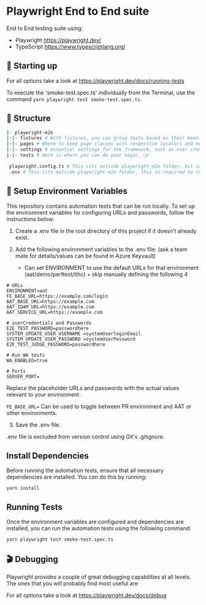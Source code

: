 # Playwright End to End suite

End to End testing suite using:

- Playwright https://playwright.dev/
- TypeScript https://www.typescriptlang.org/

## 🤖 Starting up

For all options take a look at https://playwright.dev/docs/running-tests

To execute the 'smoke-test.spec.ts' individually from the Terminal, use the command `yarn playwright test smoke-test.spec.ts`.

## 📁 Structure

```sh
|- playwright-e2e
|-|- fixtures # With fixtures, you can group tests based on their meaning, instead of their common setup.
|-|- pages # Where to keep page classes with respective locators and methods. We utilise POM (Page Object Modeling).
|-|- settings # essential settings for the framework, such as user credentials and URLs.
|-|- tests # Here is where you can do your magic. 🧙‍♂️

 playwright.config.ts # This sits outside playwright-e2e folder, but is the config file for playwright only tests.
 .env # This sits outside playwright-e2e folder, this is required to run your tests locally. See Setup Environment Variables below.
```

## 🔐 Setup Environment Variables

This repository contains automation tests that can be run locally. To set up the environment variables for configuring URLs and passwords, follow the instructions below:

1. Create a .env file in the root directory of this project if it doesn't already exist.

2. Add the following environment variables to the .env file: (ask a team mate for details/values can be found in Azure Keyvault)
   - Can set ENVIRONMENT to use the default URLs for that environment (aat/demo/perftest/ithc) + skip manually defining the following 4

```
# URLs
ENVIRONMENT=aat
FE_BASE_URL=https://example.com/login
AAT_BASE_URL=https://example.com
AAT_IDAM_URL=https://example.com
AAT_SERVICE_URL=https://example.com

# userCredentials and Passwords
E2E_TEST_PASSWORD=passwordhere
SYSTEM_UPDATE_USER_USERNAME =systemUserloginEmail
SYSTEM_UPDATE_USER_PASSWORD =systemUserPassword
E2E_TEST_JUDGE_PASSWORD=passwordhere

# Run WA tests
WA_ENABLED=true

# Ports
SERVER_PORT=
```
Replace the placeholder URLs and passwords with the actual values relevant to your environment.

`FE_BASE_URL=` Can be used to toggle between PR environment and AAT or other environments.

3. Save the .env file.

.env file is excluded from version control using Git's .gitignore.

## Install Dependencies

Before running the automation tests, ensure that all necessary dependencies are installed. You can do this by running:

```
yarn install
```

## Running Tests

Once the environment variables are configured and dependencies are installed, you can run the automation tests using the following command:
```
yarn playwright test smoke-test.spec.ts
```

## 🎬 Debugging

Playwright provides a couple of great debugging capabilities at all levels. The ones that you will probably find most useful are:

For all options take a look at https://playwright.dev/docs/debug
